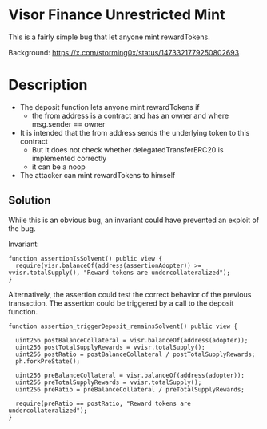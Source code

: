 # Visor Finance Unrestricted Mint

This is a fairly simple bug that let anyone mint rewardTokens.

Background: https://x.com/storming0x/status/1473321779250802693

# Description

- The deposit function lets anyone mint rewardTokens if
  - the from address is a contract and has an owner and where msg.sender == owner
- It is intended that the from address sends the underlying token to this contract
  - But it does not check whether delegatedTransferERC20 is implemented correctly
  - it can be a noop
- The attacker can mint rewardTokens to himself

## Solution

While this is an obvious bug, an invariant could have prevented an exploit of the bug.

Invariant:

```solidity
function assertionIsSolvent() public view {
  require(visr.balanceOf(address(assertionAdopter)) >= vvisr.totalSupply(), "Reward tokens are undercollateralized");
}
```

Alternatively, the assertion could test the correct behavior of the previous transaction.
The assertion could be triggered by a call to the deposit function.

```solidity
function assertion_triggerDeposit_remainsSolvent() public view {

  uint256 postBalanceCollateral = visr.balanceOf(address(adopter));
  uint256 postTotalSupplyRewards = vvisr.totalSupply();
  uint256 postRatio = postBalanceCollateral / postTotalSupplyRewards;
  ph.forkPreState();

  uint256 preBalanceCollateral = visr.balanceOf(address(adopter));
  uint256 preTotalSupplyRewards = vvisr.totalSupply();
  uint256 preRatio = preBalanceCollateral / preTotalSupplyRewards;

  require(preRatio == postRatio, "Reward tokens are undercollateralized");
}
```
